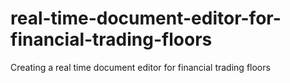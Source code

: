 # real-time-document-editor-for-financial-trading-floors
Creating  a real time document editor for financial trading floors
